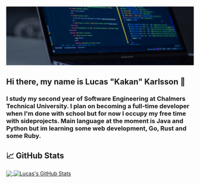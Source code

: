 [![Header](https://github.com/KarlssonLucas/KarlssonLucas/blob/main/banner.png?raw=true "Header")](https://martinheinz.dev/)

## Hi there, my name is Lucas "Kakan" Karlsson 👋
### I study my second year of Software Engineering at Chalmers Technical University. I plan on becoming a full-time developer when I'm done with school but for now I occupy my free time with sideprojects. Main language at the moment is Java and Python but im learning some web development, Go, Rust and some Ruby.
## &#x1f4c8; GitHub Stats

<a href="https://github.com/KarlssonLucas/KarlssonLucas">
  <img align="center" src="https://github-readme-stats.vercel.app/api/top-langs/?username=KarlssonLucas&hide=java,html&title_color=ffffff&text_color=c9cacc&icon_color=2bbc8a&bg_color=1d1f21" />
</a>
<a href="https://github.com/KarlssonLucas/KarlssonLucas">
  <img align="center" src="https://github-readme-stats.vercel.app/api?username=KarlssonLucas&show_icons=true&line_height=27&count_private=true&title_color=ffffff&text_color=c9cacc&icon_color=2bbc8a&bg_color=1d1f21" alt="Lucas's GitHub Stats" />
</a>
   
